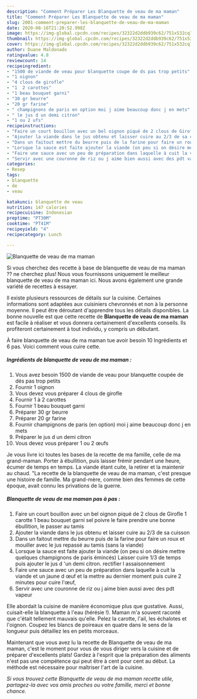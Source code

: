 ```yaml
---
description: "Comment Préparer Les Blanquette de veau de ma maman"
title: "Comment Préparer Les Blanquette de veau de ma maman"
slug: 2001-comment-preparer-les-blanquette-de-veau-de-ma-maman
date: 2020-08-16T21:20:52.998Z
image: https://img-global.cpcdn.com/recipes/32322d2ddb939c62/751x532cq70/blanquette-de-veau-de-ma-maman-photo-principale-de-la-recette.jpg
thumbnail: https://img-global.cpcdn.com/recipes/32322d2ddb939c62/751x532cq70/blanquette-de-veau-de-ma-maman-photo-principale-de-la-recette.jpg
cover: https://img-global.cpcdn.com/recipes/32322d2ddb939c62/751x532cq70/blanquette-de-veau-de-ma-maman-photo-principale-de-la-recette.jpg
author: Duane Maldonado
ratingvalue: 4.8
reviewcount: 14
recipeingredient:
- "1500 de viande de veau pour blanquette coupe de ds pas trop petits"
- "1 oignon"
- "4 clous de girofle"
- "1  2 carottes"
- "1 beau bouquet garni"
- "30 gr beurre"
- "20 gr farine"
- " champignons de paris en option moi j aime beaucoup donc j en mets"
- " le jus d un demi citron"
- "1 ou 2 ufs"
recipeinstructions:
- "Faire un court bouillon avec un bel oignon piqué de 2 clous de Girofle 1 carotte 1 beau bouquet garni sel poivre le faire prendre une bonne ébullition, le passer au tamis"
- "Ajouter la viande dans le jus obtenu et laisser cuire au 2/3 de sa cuisson"
- "Dans un faitout mettre du beurre puis de la farine pour faire un roux et mouiller avec le jus repassé au tamis (sans la viande)"
- "Lorsque la sauce est faite ajouter la viande (on peu si on désire mettre quelques champignons de paris émincés) Laisser cuire 1/3 de temps puis ajouter le jus d &#39;un demi citron. rectifier l assaisonnement"
- "Faire une sauce avec un peu de préparation dans laquelle à cuit la viande et un jaune d œuf et la mettre au dernier moment puis cuire 2 minutes pour cuire l&#39;œuf,"
- "Servir avec une couronne de riz ou j aime bien aussi avec des pdt vapeur"
categories:
- Resep
tags:
- blanquette
- de
- veau

katakunci: blanquette de veau 
nutrition: 147 calories
recipecuisine: Indonesian
preptime: "PT30M"
cooktime: "PT41M"
recipeyield: "4"
recipecategory: Lunch

---
```



![Blanquette de veau de ma maman](https://img-global.cpcdn.com/recipes/32322d2ddb939c62/751x532cq70/blanquette-de-veau-de-ma-maman-photo-principale-de-la-recette.jpg)

Si vous cherchez des recette à base de blanquette de veau de ma maman ?? ne cherchez plus! Nous vous fournissons uniquement le meilleur blanquette de veau de ma maman ici. Nous avons également une grande variété de recettes à essayer.

Il existe plusieurs ressources de détails sur la cuisine. Certaines informations sont adaptées aux cuisiniers chevronnés et non à la personne moyenne. Il peut être déroutant d'apprendre tous les détails disponibles. La bonne nouvelle est que cette recette de <strong> Blanquette de veau de ma maman </strong> est facile à réaliser et vous donnera certainement d'excellents conseils. Ils profiteront certainement à tout individu, y compris un débutant.

<!--inarticleads1-->

À faire blanquette de veau de ma maman tue avoir besoin 10 Ingrédients et 6 pas. Voici comment vous cuire cette.

##### Ingrédients de blanquette de veau de ma maman :

1. Vous avez besoin 1500 de viande de veau pour blanquette coupée de dés pas trop petits
1. Fournir 1 oignon
1. Vous devez vous préparer 4 clous de girofle
1. Fournir 1 à 2 carottes
1. Fournir 1 beau bouquet garni
1. Préparer 30 gr beurre
1. Préparer 20 gr farine
1. Fournir  champignons de paris (en option) moi j aime beaucoup donc j en mets
1. Préparer  le jus d un demi citron
1. Vous devez vous préparer 1 ou 2 œufs


Je vous livre ici toutes les bases de la recette de ma famille, celle de ma grand-maman. Porter à ébullition, puis laisser frémir pendant une heure, écumer de temps en temps. La viande étant cuite, la retirer et la maintenir au chaud. &#34;La recette de la blanquette de veau de ma maman, c&#39;est presque une histoire de famille. Ma grand-mère, comme bien des femmes de cette époque, avait connu les privations de la guerre. 

<!--inarticleads2-->

##### Blanquette de veau de ma maman pas à pas :

1. Faire un court bouillon avec un bel oignon piqué de 2 clous de Girofle 1 carotte 1 beau bouquet garni sel poivre le faire prendre une bonne ébullition, le passer au tamis
1. Ajouter la viande dans le jus obtenu et laisser cuire au 2/3 de sa cuisson
1. Dans un faitout mettre du beurre puis de la farine pour faire un roux et mouiller avec le jus repassé au tamis (sans la viande)
1. Lorsque la sauce est faite ajouter la viande (on peu si on désire mettre quelques champignons de paris émincés) Laisser cuire 1/3 de temps puis ajouter le jus d &#39;un demi citron. rectifier l assaisonnement
1. Faire une sauce avec un peu de préparation dans laquelle à cuit la viande et un jaune d œuf et la mettre au dernier moment puis cuire 2 minutes pour cuire l&#39;œuf,
1. Servir avec une couronne de riz ou j aime bien aussi avec des pdt vapeur


Elle abordait la cuisine de manière économique plus que gustative. Aussi, cuisait-elle la blanquette à l&#39;eau (hérésie !). Maman m&#39;a souvent raconté que c&#39;était tellement mauvais qu&#39;elle. Pelez la carotte, l&#39;ail, les échalotes et l&#39;oignon. Coupez les blancs de poireaux en quatre dans le sens de la longueur puis détaillez les en petits morceaux. 

<!--inarticleads1-->

<p>
Maintenant que vous avez lu la recette de Blanquette de veau de ma maman, c'est le moment pour vous de vous diriger vers la cuisine et de préparer d'excellents plats! Gardez à l'esprit que la préparation des aliments n'est pas une compétence qui peut être à cent pour cent au début. La méthode est nécessaire pour maîtriser l'art de la cuisine.
</p>

<p>
<i>Si vous trouvez cette Blanquette de veau de ma maman recette utile, partagez-la avec vos amis proches ou votre famille, merci et bonne chance.</i>
</p>
